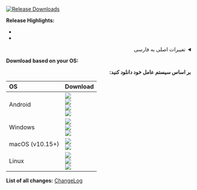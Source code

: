 [![Release Downloads](https://img.shields.io/github/downloads/hiddify/hiddify-next/RELEASE_TAG/total?style=flat-square&logo=github)](https://img.shields.io/github/downloads/hiddify/hiddify-next/RELEASE_TAG/)




**Release Highlights:**

-
-

<details markdown=1 dir="rtl">
<summary>تغییرات اصلی به فارسی</summary>

-
-
-

</details>

**Download based on your OS:**

<div dir="rtl">

**بر اساس سیستم عامل خود دانلود کنید:**

</div>



<div align=left>
<table>
    <thead align=left>
        <tr>
            <th>OS</th>
            <th>Download</th>
        </tr>
    </thead>
    <tbody align=left>
        <tr>
        <td>Android</td><td>
            <a href="https://github.com/hiddify/hiddify-next/releases/download/RELEASE_TAG/Hiddify-Android-universal.apk"><img src="https://img.shields.io/badge/APK-Universal-044d29.svg?logo=github"></a><br>
            <a href="https://github.com/hiddify/hiddify-next/releases/download/RELEASE_TAG/Hiddify-Android-arm64.apk"><img src="https://img.shields.io/badge/APK-ARMv8-168039.svg?logo=github"></a><br>
            <a href="https://github.com/hiddify/hiddify-next/releases/download/RELEASE_TAG/Hiddify-Android-arm7.apk"><img src="https://img.shields.io/badge/APK-ARMv7-45bf55.svg?logo=github"></a><br>
            <a href="https://github.com/hiddify/hiddify-next/releases/download/RELEASE_TAG/Hiddify-Android-x86_64.apk"><img src="https://img.shields.io/badge/APK-x64-96ed89.svg?logo=github"></a>
        </td>
        </tr>
        <tr>
            <td>Windows</td><td>
                <a href="https://github.com/hiddify/hiddify-next/releases/download/RELEASE_TAG/Hiddify-Windows-Setup-x64.Msix"><img src="https://img.shields.io/badge/OfficialSetup-x64-0078d7.svg?logo=github"></a><br>
                <a href="https://github.com/hiddify/hiddify-next/releases/download/RELEASE_TAG/Hiddify-Windows-Setup-x64.exe"><img src="https://img.shields.io/badge/Setup-x64-2d7d9a.svg?logo=github"></a><br>
                <a href="https://github.com/hiddify/hiddify-next/releases/download/RELEASE_TAG/Hiddify-Windows-Portable-x64.zip"><img src="https://img.shields.io/badge/Portable-x64-67b7d1.svg?logo=github"></a>
        </td>
        </tr>
        <tr>
            <td>macOS (v10.15+)</td>
            <td><a href="https://github.com/hiddify/hiddify-next/releases/download/RELEASE_TAG/Hiddify-MacOS.dmg"><img src="https://img.shields.io/badge/DMG-Universal-ea005e.svg?logo=github"></a><br>
            <a href="https://github.com/hiddify/hiddify-next/releases/download/RELEASE_TAG/Hiddify-MacOS-Installer.pkg"><img src="https://img.shields.io/badge/PKG-Universal-bc544b.svg?logo=github" /></a></a></td>
        </tr>
        <tr>
            <td>Linux</td>
            <td><a href="https://github.com/hiddify/hiddify-next/releases/download/RELEASE_TAG/Hiddify-Linux-x64.AppImage"><img src="https://img.shields.io/badge/AppImage-x64-f84e29.svg?logo=github"> </a><br>
            <a href="https://github.com/hiddify/hiddify-next/releases/download/RELEASE_TAG/Hiddify-Debian-x64.deb"><img src="https://img.shields.io/badge/DebPackage-x64-FF9966.svg?logo=github"> </a><br>
            <a href="https://github.com/hiddify/hiddify-next/releases/download/RELEASE_TAG/Hiddify-rpm-x64.rpm"><img src="https://img.shields.io/badge/RpmPackage-x64-F1B42F.svg?logo=github"> </a></td>
        </tr>
    </tbody>
</table>


</div>

<div dir="ltr">
  
**List of all changes:** [ChangeLog](https://github.com/hiddify/hiddify-next/blob/main/CHANGELOG.md)

</div>

